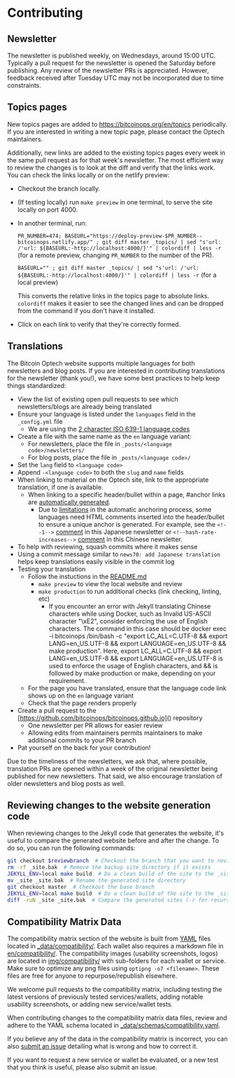 # Contributing

## Newsletter

The newsletter is published weekly, on Wednesdays, around 15:00 UTC. Typically a
pull request for the newsletter is opened the Saturday before publishing. Any
review of the newsletter PRs is appreciated. However, feedback received after
Tuesday UTC may not be incorporated due to time constraints.

## Topics pages

New topics pages are added to https://bitcoinops.org/en/topics periodically.
If you are interested in writing a new topic page, please contact the Optech
maintainers.

Additionally, new links are added to the existing topics pages every week in
the same pull request as for that week's newsletter. The most efficient way
to review the changes is to look at the diff and verify that the links work.
You can check the links locally or on the netlify preview:

- Checkout the branch locally.
- (If testing locally) run `make preview` in one terminal, to serve the site locally on port 4000.
- In another terminal, run:

  `PR_NUMBER=474; BASEURL="https://deploy-preview-$PR_NUMBER--bitcoinops.netlify.app/" ; git diff master _topics/ | sed "s'url: /'url: ${BASEURL:-http://localhost:4000/}'" | colordiff | less -r`
  (for a remote preview, changing `PR_NUMBER` to the number of the PR).

  `BASEURL="" ; git diff master _topics/ | sed "s'url: /'url: ${BASEURL:-http://localhost:4000/}'" | colordiff | less -r`
  (for a local preview)

  This converts the relative links in the topics page to absolute links.
  `colordiff` makes it easier to see the changed lines and can be dropped from
  the command if you don't have it installed.
- Click on each link to verify that they're correctly formed.

## Translations

The Bitcoin Optech website supports multiple languages for both newsletters and
blog posts. If you are interested in contributing translations for the
newsletter (thank you!), we have some best practices to help keep things
standardized:

- View the list of existing open pull requests to see which newsletters/blogs
  are already being translated
- Ensure your language is listed under the `languages` field in the
  `_config.yml` file
  - We are using the [2 character ISO 639-1 language codes](https://en.wikipedia.org/wiki/List_of_ISO_639-1_codes)
- Create a file with the same name as the `en` language variant:
  - For newsletters, place the file in `_posts/<language code>/newsletters/`
  - For blog posts, place the file in `_posts/<language code>/`
- Set the `lang` field to `<language code>`
- Append `-<language code>` to both the `slug` and `name` fields
- When linking to material on the Optech site, link to the appropriate
  translation, if one is available.
  - When linking to a specific header/bullet within a page, #anchor links are [automatically generated](https://github.com/bitcoinops/bitcoinops.github.io/blob/master/_plugins/auto-anchor.rb).
      - Due to [limitations](https://github.com/bitcoinops/bitcoinops.github.io/pull/349)
        in the automatic anchoring process, some languages need HTML comments
        inserted into the header/bullet to ensure a unique anchor is generated.
        For example, see the `<!--1-->` [comment](https://github.com/bitcoinops/bitcoinops.github.io/commit/4e450d1a1f72219ec50ad91edae605647164d25d#diff-435f99f277721eff9e2f244149575f41R41)
        in this Japanese newsletter or `<!--hash-rate-increases-->` [comment](https://github.com/bitcoinops/bitcoinops.github.io/pull/1529/commits/7ad2960befedee35c1429451ec475406cbb853d6)          in this Chinese newsletter.
- To help with reviewing, squash commits where it makes sense
- Using a commit message similar to `news70: add Japanese translation` helps
  keep translations easily visible in the commit log
- Testing your translation
  - Follow the instuctions in the [README.md](https://github.com/bitcoinops/bitcoinops.github.io/blob/master/README.md)
    - `make preview` to view the local website and review
    - `make production` to run additional checks (link checking, linting, etc)
      - If you encounter an error with Jekyll translating Chinese characters while using Docker, such as Invalid US-ASCII character "\xE2", consider enforcing the use of English characters.         The command in this case should be docker exec -i bitcoinops /bin/bash -c "export LC_ALL=C.UTF-8 && export LANG=en_US.UTF-8 && export LANGUAGE=en_US.UTF-8 && make production". Here,         export LC_ALL=C.UTF-8 && export LANG=en_US.UTF-8 && export LANGUAGE=en_US.UTF-8 is used to enforce the usage of English characters, and && is followed by make production or make,            depending on your requirement.
  - For the page you have translated, ensure that the language code link shows
    up on the `en` language variant
  - Check that the page renders properly
- Create a pull request to the
  [https://github.com/bitcoinops/bitcoinops.github.io]() repository
  - One newsletter per PR allows for easier review
  - Allowing edits from maintainers permits maintainers to make additional
    commits to your PR branch
- Pat yourself on the back for your contribution!

Due to the timeliness of the newsletters, we ask that, where possible,
translation PRs are opened within a week of the original newsletter being
published for new newsletters. That said, we also encourage translation of
older newsletters and blog posts as well.

## Reviewing changes to the website generation code

When reviewing changes to the Jekyll code that generates the website, it's useful to compare
the generated website before and after the change. To do so, you can run the following commands:

```bash
git checkout $reviewbranch  # Checkout the branch that you want to review
rm -rf _site.bak  # Remove the backup site directory if it exists
JEKYLL_ENV=local make build  # Do a clean build of the site to the _site directory. The local env is to remove the 'updated' field which causes irrelevant diffs
mv _site _site.bak  # Rename the generated site directory
git checkout master  # Checkout the base branch
JEKYLL_ENV=local make build  # Do a clean build of the site to the _site directory
diff -ruN _site _site.bak  # Compare the generated sites (-r for recursive, -u for unified, -N for new file)
```

## Compatibility Matrix Data

The compatibility matrix section of the website is built from
[YAML](https://yaml.org/) files located in [_data/compatibility/](_data/compatibility/).
Each wallet also requires a markdown file in
[en/compatibility/](en/compatibility/). The compatibility images (usability
screenshots, logos) are located in [img/compatibility/](img/compatibility/) with
sub-folders for each wallet or service. Make sure to optimize any png files using
`optipng -o7 <filename>`. These files are free for anyone to repurpose/republish
elsewhere.

We welcome pull requests to the compatibility matrix, including
testing the latest versions of previously tested services/wallets, adding notable
usability screenshots, or adding new service/wallet tests.

When contributing changes to the compatibility matrix data files, review and adhere to
the YAML schema located in [_data/schemas/compatibility.yaml](_data/schemas/compatibility.yaml).

If you believe any of the data in the compatibility matrix is incorrect, you
can also [submit an issue](../../issues/) detailing what is wrong and how to correct it.

If you want to request a new service or wallet be evaluated, or a new test that you
think is useful, please also submit an issue.
